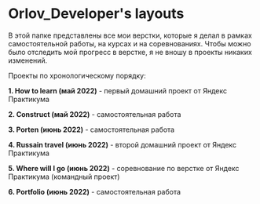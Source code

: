 # Orlov_Developer's layouts

В этой папке представлены все мои верстки, которые я делал в рамках самостоятельной работы, на курсах и на соревнованиях. 
Чтобы можно было отследить мой прогресс в верстке, я не вношу в проекты никаких изменений.

Проекты по хронологическому порядку:

**1. How to learn (май 2022)** - первый домашний проект от Яндекс Практикума

**2. Construct (май 2022)** - самостоятельная работа

**3. Porten (июнь 2022)** - самостоятельная работа

**4. Russain travel (июнь 2022)** - второй домашний проект от Яндекс Практикума

**5. Where will I go (июнь 2022)** - соревнование по верстке от Яндекс Практикума (командный проект)

**6. Portfolio (июнь 2022)** - самостоятельная работа
